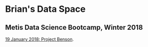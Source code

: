 # Brian's Data Space

## Metis Data Science Bootcamp, Winter 2018
[19 January 2018: Project Benson](https://github.com/cipher813/McMahon_Metis/Project_1).
